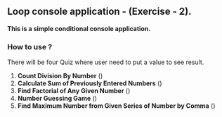 ﻿## Loop console application - (Exercise - 2).

**This is a simple conditional console application.**

### How to use ?
There will be four Quiz where user need to put a value to see result.

1. **Count Division By Number** ()
2. **Calculate Sum of Previously Entered Numbers** ()
3. **Find Factorial of Any Given Number** ()
4. **Number Guessing Game** ()
5. **Find Maximum Number from Given Series of Number by Comma** ()
